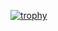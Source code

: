 [![trophy](https://github-profile-trophy.vercel.app/?username=leonsuarez24)](https://github.com/ryo-ma/github-profile-trophy)
